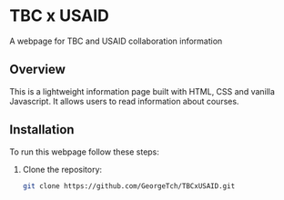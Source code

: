 # TBC x USAID 

A webpage for TBC and USAID collaboration information

## Overview

This is a lightweight information page built with HTML, CSS and vanilla Javascript. It allows users to read information about courses.

## Installation

To run this webpage follow these steps:

1. Clone the repository:
   ```bash
   git clone https://github.com/GeorgeTch/TBCxUSAID.git
   
